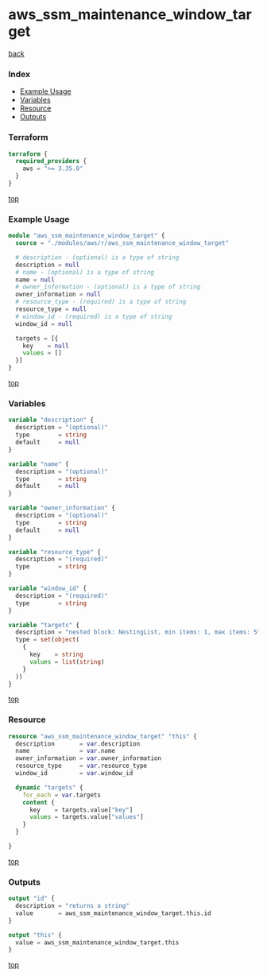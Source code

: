 # aws_ssm_maintenance_window_target

[back](../aws.md)

### Index

- [Example Usage](#example-usage)
- [Variables](#variables)
- [Resource](#resource)
- [Outputs](#outputs)

### Terraform

```terraform
terraform {
  required_providers {
    aws = ">= 3.35.0"
  }
}
```

[top](#index)

### Example Usage

```terraform
module "aws_ssm_maintenance_window_target" {
  source = "./modules/aws/r/aws_ssm_maintenance_window_target"

  # description - (optional) is a type of string
  description = null
  # name - (optional) is a type of string
  name = null
  # owner_information - (optional) is a type of string
  owner_information = null
  # resource_type - (required) is a type of string
  resource_type = null
  # window_id - (required) is a type of string
  window_id = null

  targets = [{
    key    = null
    values = []
  }]
}
```

[top](#index)

### Variables

```terraform
variable "description" {
  description = "(optional)"
  type        = string
  default     = null
}

variable "name" {
  description = "(optional)"
  type        = string
  default     = null
}

variable "owner_information" {
  description = "(optional)"
  type        = string
  default     = null
}

variable "resource_type" {
  description = "(required)"
  type        = string
}

variable "window_id" {
  description = "(required)"
  type        = string
}

variable "targets" {
  description = "nested block: NestingList, min items: 1, max items: 5"
  type = set(object(
    {
      key    = string
      values = list(string)
    }
  ))
}
```

[top](#index)

### Resource

```terraform
resource "aws_ssm_maintenance_window_target" "this" {
  description       = var.description
  name              = var.name
  owner_information = var.owner_information
  resource_type     = var.resource_type
  window_id         = var.window_id

  dynamic "targets" {
    for_each = var.targets
    content {
      key    = targets.value["key"]
      values = targets.value["values"]
    }
  }

}
```

[top](#index)

### Outputs

```terraform
output "id" {
  description = "returns a string"
  value       = aws_ssm_maintenance_window_target.this.id
}

output "this" {
  value = aws_ssm_maintenance_window_target.this
}
```

[top](#index)